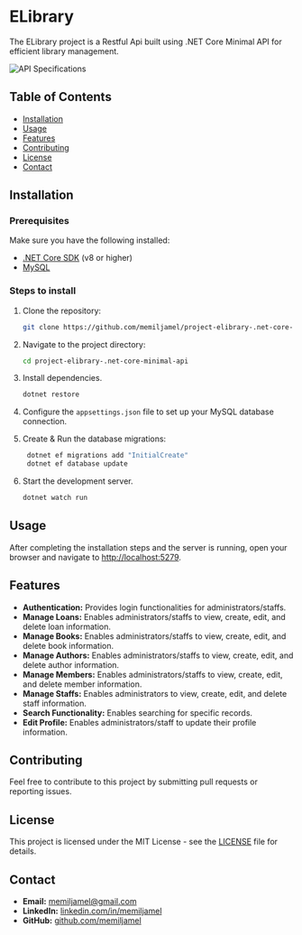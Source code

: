 ﻿# ELibrary

The ELibrary project is a Restful Api built using .NET Core Minimal API for efficient library management.

![API Specifications](https://drive.usercontent.google.com/download?id=1DWEnetPOtVF-Ehh861F5jgGcnzaB8-vu)

## Table of Contents

- [Installation](#installation)
- [Usage](#usage)
- [Features](#features)
- [Contributing](#contributing)
- [License](#license)
- [Contact](#contact)

## Installation

### Prerequisites

Make sure you have the following installed:

- [.NET Core SDK](https://dotnet.microsoft.com/en-us/download) (v8 or higher)
- [MySQL](https://mysql.com)

### Steps to install

1. Clone the repository:
   ```bash
   git clone https://github.com/memiljamel/project-elibrary-.net-core-minimal-api.git
   ```

2. Navigate to the project directory:
   ```bash
   cd project-elibrary-.net-core-minimal-api
   ```

3. Install dependencies.
   ```bash
   dotnet restore
   ```

4. Configure the `appsettings.json` file to set up your MySQL database connection.

5. Create & Run the database migrations:
   ```bash
    dotnet ef migrations add "InitialCreate"
    dotnet ef database update
   ```

6. Start the development server.
   ```bash
   dotnet watch run
   ```

## Usage

After completing the installation steps and the server is running, open your browser and navigate
to [http://localhost:5279](http://localhost:5279).

## Features

- **Authentication:** Provides login functionalities for administrators/staffs.
- **Manage Loans:** Enables administrators/staffs to view, create, edit, and delete loan information.
- **Manage Books:** Enables administrators/staffs to view, create, edit, and delete book information.
- **Manage Authors:** Enables administrators/staffs to view, create, edit, and delete author information.
- **Manage Members:** Enables administrators/staffs to view, create, edit, and delete member information.
- **Manage Staffs:** Enables administrators to view, create, edit, and delete staff information.
- **Search Functionality:** Enables searching for specific records.
- **Edit Profile:** Enables administrators/staff to update their profile information.

## Contributing

Feel free to contribute to this project by submitting pull requests or reporting issues.

## License

This project is licensed under the MIT License - see the [LICENSE](LICENSE.md) file for details.

## Contact

- **Email:** [memiljamel@gmail.com](mailto:memiljamel@gmail.com)
- **LinkedIn:** [linkedin.com/in/memiljamel](https://linkedin.com/in/memiljamel)
- **GitHub:** [github.com/memiljamel](https://github.com/memiljamel)